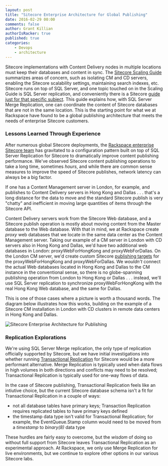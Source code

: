 ```yaml
---
layout: post
title: "Sitecore Enterprise Architecture for Global Publishing"
date: 2016-02-29 00:00
comments: false
author: Grant Killian
authorIsRacker: true
published: true
categories:
    - Devops
    - architecture
---
```


Sitecore implementations with Content Delivery nodes in multiple locations must keep their databases and content in sync.  The [Sitecore Scaling Guide](https://sdn.sitecore.net/upload/sitecore7/70/scaling_guide_sc70_usletter.pdf) summarizes areas of concern, such as isolating CM and CD servers, enabling the Sitecore scalability settings, maintaining search indexes, etc.  Sitecore runs on top of SQL Server, and one topic touched on in the Scaling Guide is SQL Server replication, and conveniently there is a Sitecore [guide just for that specific subject](https://sdn.sitecore.net/upload/sitecore6/63/sql_server_replication_guide_sc63-64-usletter.pdf).  This guide explains how, with SQL Server Merge Replication, one can coordinate the content of Sitecore databases that are not in the same location.  This is the starting point for what we at Rackspace have found to be a global publishing architecture that meets the needs of enterprise Sitecore customers.

<!-- more -->

### Lessons Learned Through Experience

After numerous global Sitecore deployments, the [Rackspace enterprise Sitecore team](https://www.rackspace.com/en-us/web-content-management/sitecore) has gravitated to a configuration pattern built on top of SQL Server Replication for Sitecore to dramatically improve content publishing performance.  We've observed Sitecore content publishing operations to take a long time, sometimes *hours*, and while there are common sense measures to improve the speed of Sitecore publishes, network latency can always be a big factor.

If one has a Content Management server in London, for example, and publishes to Content Delivery servers in Hong Kong and Dallas . . . that's a long distance for the data to move and the standard Sitecore publish is very "chatty" and inefficient in moving large quantities of items through the Sitecore API.

Content Delivery servers work from the Sitecore Web database, and a Sitecore publish operation is mostly about moving content from the Master database to the Web database.  With that in mind, we at Rackspace create *proxy* web databases that we locate in the same data center as the Content Management server.  Taking our example of a CM server in London with CD servers also in Hong Kong and Dallas, we'd have two additional web databases in London: proxyWebForHongKong and proxyWebForDallas.  On the London CM server, we'd create custom Sitecore [publishing targets](http://www.sitecore.net/learn/blogs/technical-blogs/john-west-sitecore-blog/posts/2011/05/all-about-publishing-targets-in-the-sitecore-aspnet-cms.aspx) for the proxyWebForHongKong and proxyWebForDallas.  We *wouldn't* connect the actual Web databases located in Hong Kong and Dallas to the CM instance in the conventional sense, so there is no globe-spanning publishing operation from London to Hong Kong or Dallas . . . instead, we'll use SQL Server replication to synchronize proxyWebForHongKong with the real Hong Kong Web database, and the same for Dallas.

This is one of those cases where a picture is worth a thousand words.  The diagram below illustrates how this works, building on the example of a Sitecore CM installation in London with CD clusters in remote data centers in Hong Kong and Dallas.

![Sitecore Enterprise Architecture for Publishing](https://grantkillian.files.wordpress.com/2016/02/2016-02-23-sitecore-enterprise-architecture-for-global-publishing.jpg "Sitecore Enterprise Architecture for Publishing")

### Replication Explorations

We're using SQL Server Merge replication, the only type of replication officially supported by Sitecore, but we have initial investigations into whether running [Transactional Replication](https://technet.microsoft.com/en-us/library/ms151254%28v=sql.105%29.aspx) for Sitecore would be a more performant alternative.  Merge Replication is typically used when data flows in high volumes in both directions and conflicts may need to be resolved; Transactional Replication is typically used for one-way flows of data.

In the case of Sitecore publishing, Transactional Replication feels like an intiutive choice, but the current Sitecore database schema isn't a fit for Transactional Replication in a couple of ways:

* not all database tables have primary keys; Transaction Replication requires replicated tables to have primary keys defined
* the timestamp data type isn't valid for Transactional Replication; for example, the EventQueue.Stamp column would need to be moved from a *timestamp* to *binary(8)* data type

These hurdles are fairly easy to overcome, but the *wisdom* of doing so without full support from Sitecore leaves Transactional Replication as an experimental approach.  At Rackspace, we only use Merge Replication for live environments, but we continue to explore other options in our various Sitecore labs.
